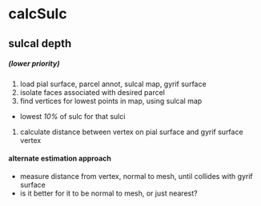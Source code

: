 # calcSulc
## sulcal depth

##### (lower priority)

1. load pial surface, parcel annot, sulcal map, gyrif surface
1. isolate faces associated with desired parcel
1. find vertices for lowest points in map, using sulcal map
  * lowest *10%* of sulc for that sulci
1. calculate distance between vertex on pial surface and gyrif surface vertex

#### alternate estimation approach
- measure distance from vertex, normal to mesh, until collides with gyrif surface
- is it better for it to be normal to mesh, or just nearest?
